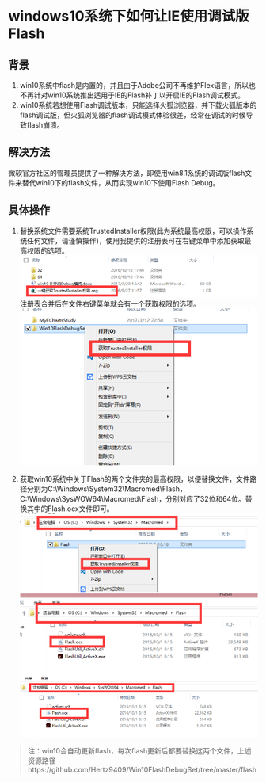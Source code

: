 # windows10系统下如何让IE使用调试版Flash

## 背景

1. win10系统中flash是内置的，并且由于Adobe公司不再维护Flex语言，所以也不再针对win10系统推出适用于IE的Flash补丁以开启IE的Flash调试模式。        
2. win10系统若想使用Flash调试版本，只能选择火狐浏览器，并下载火狐版本的flash调试版，但火狐浏览器的flash调试模式体验很差，经常在调试的时候导致flash崩溃。

## 解决方法
微软官方社区的管理员提供了一种解决方法，即使用win8.1系统的调试版flash文件来替代win10下的flash文件，从而实现win10下使用Flash Debug。

## 具体操作

1. 替换系统文件需要系统TrustedInstaller权限(此为系统最高权限，可以操作系统任何文件，请谨慎操作)，使用我提供的注册表可在右键菜单中添加获取最高权限的选项。
![获取最高权限](./img/getpower.png)
注册表合并后在文件右键菜单就会有一个获取权限的选项。
![右键菜单](./img/rightclick.png)

2. 获取win10系统中关于Flash的两个文件夹的最高权限，以便替换文件，文件路径分别为C:\Windows\System32\Macromed\Flash，C:\Windows\SysWOW64\Macromed\Flash，分别对应了32位和64位。替换其中的Flash.ocx文件即可。
![获取flash文件夹最高权限](./img/getpower1.png)
![32位文件路径](./img/32flashsrc.png)
![64位文件路径](./img/64flashsrc.png)

> 注：win10会自动更新flash，每次flash更新后都要替换这两个文件，上述资源路径https://github.com/Hertz9409/Win10FlashDebugSet/tree/master/flash
